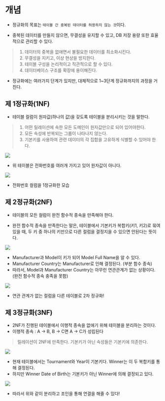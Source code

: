 # 개념

- 정규화의 목표는 `테이블 간 중복된 데이터를 허용하지 않는 것`이다.

- 중복된 데이터를 만들지 않으면, 무결성을 유지할 수 있고, DB 저장 용량 또한 효율적으로 관리할 수 있다.

>1. 데이터의 중복을 없애면서 불필요한 데이터를 최소화시킨다.
>2. 무결성을 지키고, 이상 현상을 방지한다.
>3. 테이블 구성을 논리적이고 직관적으로 할 수 있다.
>4. 데이터베이스 구조를 확장에 용이해진다.

- 정규화에는 여러가지 단계가 있지만, 대체적으로 1~3단계 정규화까지의 과정을 거친다.


## 제 1정규화(1NF)

- 테이블 컬럼이 원자값(하나의 값)을 갖도록 테이블을 분리시키는 것을 말한다.

>1. 어떤 릴레이션에 속한 모든 도메인이 원자값만으로 되어 있어야한다.
>2. 모든 속성에 반복되는 그룹이 나타나지 않는다.
>3. 기본키를 사용하여 관련 데이터의 각 집합을 고유하게 식별할 수 있어야 한다.

![](https://img1.daumcdn.net/thumb/R1280x0/?scode=mtistory2&fname=https%3A%2F%2Fblog.kakaocdn.net%2Fdn%2FcJpNOf%2Fbtr0zSUXjY1%2Fab4ygSlzPCfc86x0rY3yPk%2Fimg.png)
- 위 테이블은 전화번호를 여러개 가지고 있어 원자값이 아니다. 

![](https://img1.daumcdn.net/thumb/R1280x0/?scode=mtistory2&fname=https%3A%2F%2Fblog.kakaocdn.net%2Fdn%2FbzLvaN%2Fbtr0zFVCEI1%2FRcO7O4f7asnt1MH6PGntbK%2Fimg.png)
- 전화번호 컬럼을 1정규화한 모습


## 제 2정규화(2NF)

- 테이블의 모든 컬럼이 완전 함수적 종속을 만족해야 한다.

- 완전 함수적 종속을 만족한다는 말은, 테이블에서 기본키가 복합키(키1, 키2)로 묶여있을 때, 두 키 중 하나의 키만으로 다른 컬럼을 결정지을 수 있으면 안된다는 뜻이다.

![](https://img1.daumcdn.net/thumb/R1280x0/?scode=mtistory2&fname=https%3A%2F%2Fblog.kakaocdn.net%2Fdn%2FKzFJy%2Fbtr0qYvQCuO%2FcPnW9A03QOKbkPYnEBTbz1%2Fimg.png)

- Manufacturer과 Model이 키가 되어 Model Full Name을 알 수 있다.
- Manufacturer Country는 Manufacturer로 인해 결정된다. (부분 함수 종속)
- 따라서, Model과 Manufacturer Country는 아무런 연관관계가 없는 상황이다.(완전 함수적 종속 충족을 못함)

![](https://img1.daumcdn.net/thumb/R1280x0/?scode=mtistory2&fname=https%3A%2F%2Fblog.kakaocdn.net%2Fdn%2Fb6RvAZ%2Fbtr0yis7uW8%2FY9iHl6U1RceXIgLvAlhigk%2Fimg.png)
- 연관 관계가 없는 컬럼을 다른 테이블로 2차 정규화!



## 제 3정규화(3NF)

- 2NF가 진행된 테이블에서 이행적 종속을 없애기 위해 테이블을 분리하는 것이다.
- 이행적 종속 : A → B, B → C면 A → C가 성립된다

> 릴레이션이 2NF에 만족한다.
> 기본키가 아닌 속성들은 기본키에 의존한다.

![](https://img1.daumcdn.net/thumb/R1280x0/?scode=mtistory2&fname=https%3A%2F%2Fblog.kakaocdn.net%2Fdn%2FdlcMJw%2Fbtr0xLoPoRA%2Fn8famNYdQwEudKPAozi3Ak%2Fimg.png)
- 현재 테이블에서는 Tournament와 Year이 기본키다. Winner는 이 두 복합키를 통해 결정된다.
- 하지만 Winner Date of Birth는 기본키가 아닌 Winner에 의해 결정되고 있다.

![](https://img1.daumcdn.net/thumb/R1280x0/?scode=mtistory2&fname=https%3A%2F%2Fblog.kakaocdn.net%2Fdn%2FejIGjG%2Fbtr0vde5UpJ%2FGwSr36xcQi8Oc4fBYt7tUk%2Fimg.png)
- 따라서 위와 같이 분리하고 조인을 통해 연결을 해줄 수 있다!
